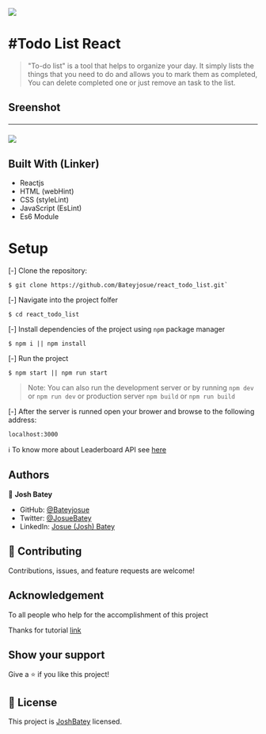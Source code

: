 ![](https://img.shields.io/badge/Microverse-blueviolet)

# #Todo List React 

> "To-do list" is a tool that helps to organize your day. It simply lists the things that you need to do and allows you to mark them as completed, You can delete completed one or just remove an task to the list.

## Sreenshot<hr>

![](./src/images/screenshot.png.png)

## Built With (Linker)

- Reactjs
- HTML (webHint)
- CSS (styleLint)
- JavaScript (EsLint)
- Es6 Module

# Setup
[-] Clone the repository:

    $ git clone https://github.com/Bateyjosue/react_todo_list.git`

[-] Navigate into the project folfer

    $ cd react_todo_list

[-] Install dependencies of the project using `npm` package manager

    $ npm i || npm install

[-] Run the project 

    $ npm start || npm run start

>Note: You can also run the development server or by running `npm dev` or `npm run dev` or  production server `npm build` or `npm run build`

[-] After the server is runned open your brower and browse to the following address: 

    localhost:3000

ℹ️ To know more about Leaderboard API see [here](https://www.notion.so/Leaderboard-API-service-24c0c3c116974ac49488d4eb0267ade3)
## Authors

👤 **Josh Batey**

- GitHub: [@Bateyjosue](https://github.com/Bateyjosue)
- Twitter: [@JosueBatey](https://twitter.com/josuebatey)
- LinkedIn: [Josue (Josh) Batey](https://www.linkedin.com/in/josue-ishara/)

## 🤝 Contributing

Contributions, issues, and feature requests are welcome!

## Acknowledgement
  To all people who help for the accomplishment of this project

Thanks for tutorial [link](https://ibaslogic.com/react-tutorial-for-beginners/)
## Show your support 

Give a ⭐️ if you like this project!

## 📝 License

This project is [JoshBatey](./LICENSE) licensed.
